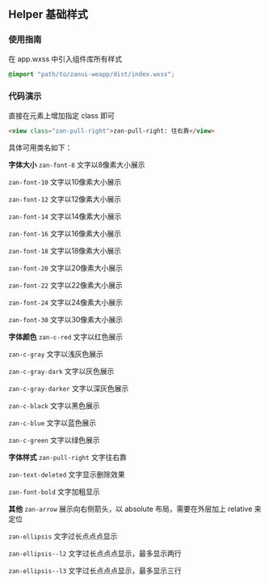 ## Helper 基础样式

### 使用指南
在 app.wxss 中引入组件库所有样式
```css
@import "path/to/zanui-weapp/dist/index.wxss";
```

### 代码演示
直接在元素上增加指定 class 即可
```html
<view class="zan-pull-right">zan-pull-right: 往右靠</view>
```

具体可用类名如下：

**字体大小**
`zan-font-8` 文字以8像素大小展示

`zan-font-10` 文字以10像素大小展示

`zan-font-12` 文字以12像素大小展示

`zan-font-14` 文字以14像素大小展示

`zan-font-16` 文字以16像素大小展示

`zan-font-18` 文字以18像素大小展示

`zan-font-20` 文字以20像素大小展示

`zan-font-22` 文字以22像素大小展示

`zan-font-24` 文字以24像素大小展示

`zan-font-30` 文字以30像素大小展示

**字体颜色**
`zan-c-red` 文字以红色展示

`zan-c-gray` 文字以浅灰色展示

`zan-c-gray-dark` 文字以灰色展示

`zan-c-gray-darker` 文字以深灰色展示

`zan-c-black` 文字以黑色展示

`zan-c-blue` 文字以蓝色展示

`zan-c-green` 文字以绿色展示

**字体样式**
`zan-pull-right` 文字往右靠

`zan-text-deleted` 文字显示删除效果

`zan-font-bold` 文字加粗显示

**其他**
`zan-arrow` 展示向右侧箭头，以 absolute 布局，需要在外层加上 relative 来定位

`zan-ellipsis` 文字过长点点点显示

`zan-ellipsis--l2` 文字过长点点点显示，最多显示两行

`zan-ellipsis--l3` 文字过长点点点显示，最多显示三行
